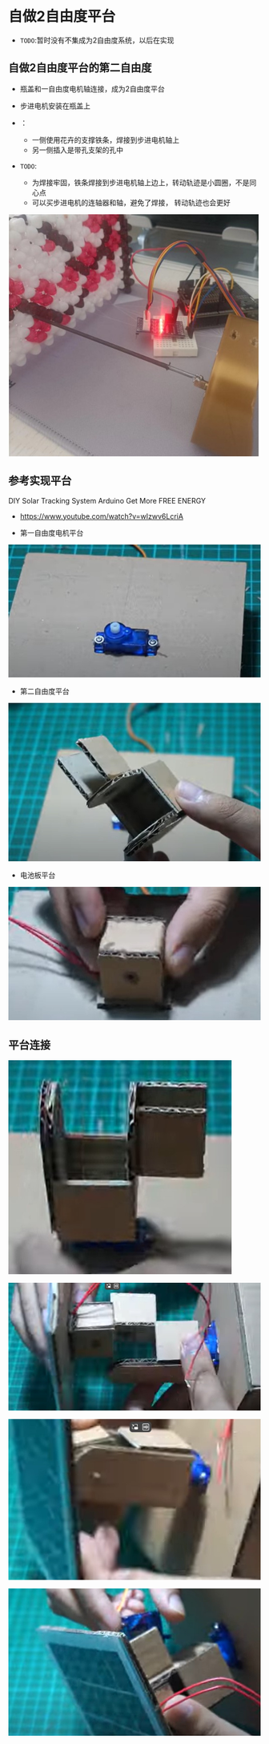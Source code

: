 # 自做2自由度平台

* `TODO`:暂时没有不集成为2自由度系统，以后在实现

## 自做2自由度平台的第二自由度

* 瓶盖和一自由度电机轴连接，成为2自由度平台
* 步进电机安装在瓶盖上
* ：
   * 一侧使用花卉的支撑铁条，焊接到步进电机轴上
   * 另一侧插入是带孔支架的孔中

* `TODO`:
    * 为焊接牢固，铁条焊接到步进电机轴上边上，转动轨迹是小圆圈，不是同心点
    * 可以买步进电机的连轴器和轴，避免了焊接， 转动轨迹也会更好

![](img/solar_tracer/my_2axis_base.jpg)

## 参考实现平台

DIY Solar Tracking System Arduino Get More FREE ENERGY
* https://www.youtube.com/watch?v=wIzwv6LcriA

* 第一自由度电机平台

![](./img/solar_tracer/1_1axis_base.jpg)

*  第二自由度平台

![](./img/solar_tracer/2_2axis_base.jpg)

* 电池板平台

![](img/solar_tracer/3_pandel_base.jpg)

## 平台连接

![](img/solar_tracer/4_2axis_base-1axis_motor.jpg)

![](img/solar_tracer/5_2axis_base-panel.jpg)

![](img/solar_tracer/6_2axis_base-panel_axis.jpg)

![](img/solar_tracer/7_2axis_base-motor.jpg)


